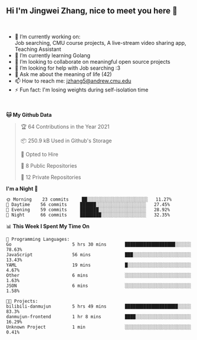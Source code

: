 Hi I'm Jingwei Zhang, nice to meet you here 👋
---
<br>


- 🔭 I’m currently working on: <br>
    Job searching, CMU course projects, A live-stream video sharing app, Teaching Assistant
- 🌱 I’m currently learning Golang
- 👯 I’m looking to collaborate on meaningful open source projects
- 🤔 I’m looking for help with Job searching :3
- 💬 Ask me about the meaning of life (42)
- 📫 How to reach me: jzhang5@andrew.cmu.edu
- ⚡ Fun fact: I'm losing weights during self-isolation time
<br>


<!--START_SECTION:waka-->
**🐱 My Github Data** 

> 🏆 64 Contributions in the Year 2021
 > 
> 📦 250.9 kB Used in Github's Storage 
 > 
> 💼 Opted to Hire
 > 
> 📜 8 Public Repositories 
 > 
> 🔑 12 Private Repositories  
 > 
**I'm a Night 🦉** 

```text
🌞 Morning    23 commits     ██░░░░░░░░░░░░░░░░░░░░░░░   11.27% 
🌆 Daytime    56 commits     ██████░░░░░░░░░░░░░░░░░░░   27.45% 
🌃 Evening    59 commits     ███████░░░░░░░░░░░░░░░░░░   28.92% 
🌙 Night      66 commits     ████████░░░░░░░░░░░░░░░░░   32.35%

```


📊 **This Week I Spent My Time On** 

```text
💬 Programming Languages: 
Go                       5 hrs 30 mins       ███████████████████░░░░░░   78.63% 
JavaScript               56 mins             ███░░░░░░░░░░░░░░░░░░░░░░   13.43% 
YAML                     19 mins             █░░░░░░░░░░░░░░░░░░░░░░░░   4.67% 
Other                    6 mins              ░░░░░░░░░░░░░░░░░░░░░░░░░   1.63% 
JSON                     6 mins              ░░░░░░░░░░░░░░░░░░░░░░░░░   1.58%

🐱‍💻 Projects: 
bilibili-danmujun        5 hrs 49 mins       ████████████████████░░░░░   83.3% 
danmujun-frontend        1 hr 8 mins         ████░░░░░░░░░░░░░░░░░░░░░   16.29% 
Unknown Project          1 min               ░░░░░░░░░░░░░░░░░░░░░░░░░   0.41%

```


<!--END_SECTION:waka-->

